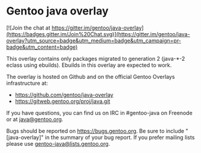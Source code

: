 # Gentoo java overlay

[![Join the chat at https://gitter.im/gentoo/java-overlay](https://badges.gitter.im/Join%20Chat.svg)](https://gitter.im/gentoo/java-overlay?utm_source=badge&utm_medium=badge&utm_campaign=pr-badge&utm_content=badge)

This overlay contains only packages migrated to generation 2 (java-*-2 eclass
using ebuilds). Ebuilds in this overlay are expected to work.

The overlay is hosted on Github and on the official Gentoo Overlays
infrastructure at:

- https://github.com/gentoo/java-overlay
- https://gitweb.gentoo.org/proj/java.git

If you have questions, you can find us on IRC in #gentoo-java on Freenode or at
[java@gentoo.org](mailto:java@gentoo.org).

Bugs should be reported on https://bugs.gentoo.org. Be sure to include
"[java-overlay]" in the summary of your bug report. If you prefer mailing lists
please use [gentoo-java@lists.gentoo.org](mailto:gentoo-java@lists.gentoo.org).
